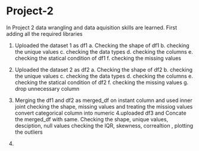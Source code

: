 # Project-2
In Project 2 data wrangling and data aquisition skills are learned.
First adding all the required libraries
1. Uploaded the dataset 1 as df1
   a. Checking the shape of df1
   b. checking the unique values
   c. checking the data types
   d. checking the columns
   e. checking the statical condition of df1
   f. checking the missing values
3. Uploaded the dataset 2 as df2
   a. Checking the shape of df2
   b. checking the unique values
   c. checking the data types
   d. checking the columns
   e. checking the statical condition of df2
   f. checking the missing values
   g. drop unnecessary column
3. Merging the df1 and df2 as merged_df on instant column and used inner joint
   checking the shape, missing values and treating the missiog values
   convert categorical column into numeric
4.uploaded df3 and Concate the merged_df with same.
   Checking the shape, unique values, desciption, null values
   checking the IQR, skewness, correaltion , plotting the outliers

   

6. 



